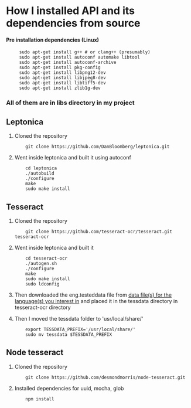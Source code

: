 # How I installed API and its dependencies from source

#### Pre installation dependencies (Linux)
   ```
        sudo apt-get install g++ # or clang++ (presumably)
        sudo apt-get install autoconf automake libtool
        sudo apt-get install autoconf-archive
        sudo apt-get install pkg-config
        sudo apt-get install libpng12-dev
        sudo apt-get install libjpeg8-dev
        sudo apt-get install libtiff5-dev
        sudo apt-get install zlib1g-dev
   ```
	
### All of them are in libs directory in my project

## Leptonica 
1. Cloned the repository 
	```
	    git clone https://github.com/DanBloomberg/leptonica.git
	```
	
2. Went inside leptonica and built it using autoconf
	
	```	
		cd leptonica 
		./autobuild
		./configure
		make
		sudo make install
	```
	
## Tesseract
1. Cloned the repository 
	
	```
		git clone https://github.com/tesseract-ocr/tesseract.git tesseract-ocr
	```
		
2. Went inside leptonica and built it

	```
		cd tesseract-ocr
   	    ./autogen.sh
   		./configure
    	make
    	sudo make install
    	sudo ldconfig
	```
	
3. Then downloaded the eng.testeddata file from [data file(s) for the language(s) you interest in](https://github.com/tesseract-ocr/tesseract/wiki/Data-Files) and placed it in the tessdata directory in tesseract-ocr directory

4. Then I moved the tessdata folder to 'usr/local/share/'

 	```
 		export TESSDATA_PREFIX='/usr/local/share/'
		sudo mv tessdata $TESSDATA_PREFIX	
	```

## Node tesseract
1. Cloned the repository 
	
	```
		git clone https://github.com/desmondmorris/node-tesseract.git
	```
2. Installed dependencies for uuid, mocha, glob
	
	```
	    npm install
	```    
    		
